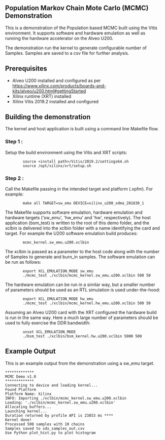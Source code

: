 ## Population Markov Chain Mote Carlo (MCMC) Demonstration
This is a demonstration of the Population based MCMC built using the Vitis environment.  It supports software and hardware emulation as well as running the hardware accelerator on the Alveo U200.

The demonstration run the kernel to generate configurable number of Samples. Samples are saved to a csv file for further analysis.

## Prerequisites

- Alveo U200 installed and configured as per https://www.xilinx.com/products/boards-and-kits/alveo/u200.html#gettingStarted
- Xilinx runtime (XRT) installed
- Xilinx Vitis 2019.2 installed and configured

## Building the demonstration
The kernel and host application is built using a command line Makefile flow.

### Step 1 :
Setup the build environment using the Vitis and XRT scripts:

            source <install path>/Vitis/2019.2/settings64.sh
            source /opt/xilinx/xrt/setup.sh

### Step 2 :
Call the Makefile passing in the intended target and platform (.xpfm). For example:

            make all TARGET=sw_emu DEVICE=xilinx_u200_xdma_201830_1

 The Makefile supports software emulation, hardware emulation and hardware targets ('sw_emu', 'hw_emu' and 'hw', respectively). The host application (bsm_test) is written to the root of this demo folder, and the xclbin is delivered into the xclbin folder with a name identifying the card and target.  For example the U200 software emulation build produces:

            mcmc_kernel.sw_emu.u200.xclbin

The xclbin is passed as a parameter to the host code along with the number of Samples to generate and burn_in samples.
The software emulation can be run as follows:

            export XCL_EMULATION_MODE sw_emu
            ./mcmc_test ./xclbin/mcmc_kernel.sw_emu.u200.xclbin 500 50

The hardware emulation can be run in a similar way, but a smaller number of parameters should be used as an RTL simulation is used under-the-hood:

            export XCL_EMULATION_MODE hw_emu
            ./mcmc_test ./xclbin/mcmc_kernel.hw_emu.u200.xclbin 500 50

Assuming an Alveo U200 card with the XRT configured the hardware build is run in the same way.  Here a much large number of parameters should be used to fully exercise the DDR bandwidth:

            unset XCL_EMULATION_MODE
            ./bsm_test ./xclbin/bsm_kernel.hw.u200.xclbin 5000 500

## Example Output
This is an example output from the demonstration using a sw_emu target.

    *************                                                                                                                                               
    MCMC Demo v1.0                                                                                                                                      
    *************                                                                                                                                      
    Connecting to device and loading kernel...
    Found Platform                                                                                                                                               
    Platform Name: Xilinx                                                                                                                                
    INFO: Importing ./xclbin/mcmc_kernel.sw_emu.u200.xclbin                                                                                                   
    Loading: './xclbin/mcmc_kernel.sw_emu.u200.xclbin'                                                              
    Allocating buffers...                                                    
    Launching kernel...
    Duration returned by profile API is 23853 ms ****                                                                                             
    Kernel done!                                                                                                                                   
    Processed 500 samples with 10 chains                                                                                                       
    Samples saved to sdx_samples_out.csv                                                        
    Use Python plot_hist.py to plot histogram  
